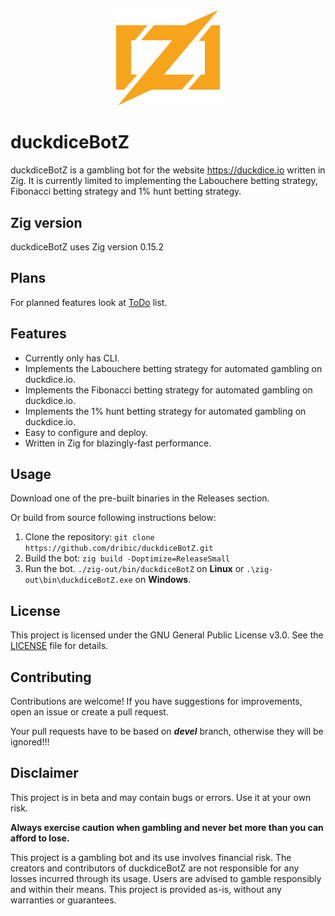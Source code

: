 <div align="center">
  <img width="33%" src="zig-mark.svg">
</div>

# duckdiceBotZ

duckdiceBotZ is a gambling bot for the website https://duckdice.io written in Zig. It is currently limited to implementing the
Labouchere betting strategy, Fibonacci betting strategy and 1% hunt betting strategy.

## Zig version

duckdiceBotZ uses Zig version 0.15.2

## Plans

For planned features look at [ToDo](ToDo.md) list.

## Features

- Currently only has CLI.
- Implements the Labouchere betting strategy for automated gambling on duckdice.io.
- Implements the Fibonacci betting strategy for automated gambling on duckdice.io.
- Implements the 1% hunt betting strategy for automated gambling on duckdice.io.
- Easy to configure and deploy.
- Written in Zig for blazingly-fast performance.

## Usage

Download one of the pre-built binaries in the Releases section.

Or build from source following instructions below:

1. Clone the repository:
`git clone https://github.com/dribic/duckdiceBotZ.git`
2. Build the bot:
`zig build -Doptimize=ReleaseSmall`
3. Run the bot.
`./zig-out/bin/duckdiceBotZ` on **Linux** or `.\zig-out\bin\duckdiceBotZ.exe` on **Windows**.

## License

This project is licensed under the GNU General Public License v3.0. See the [LICENSE](LICENSE) file for details.

## Contributing

Contributions are welcome! If you have suggestions for improvements, open an issue or create a pull request.

Your pull requests have to be based on ***devel*** branch, otherwise they will be ignored!!!

## Disclaimer

This project is in beta and may contain bugs or errors. Use it at your own risk.

**Always exercise caution when gambling and never bet more than you can afford to lose.**

This project is a gambling bot and its use involves financial risk. The creators and contributors of duckdiceBotZ are not responsible for any losses incurred through its usage. Users are advised to gamble responsibly and within their means. This project is provided as-is, without any warranties or guarantees.
